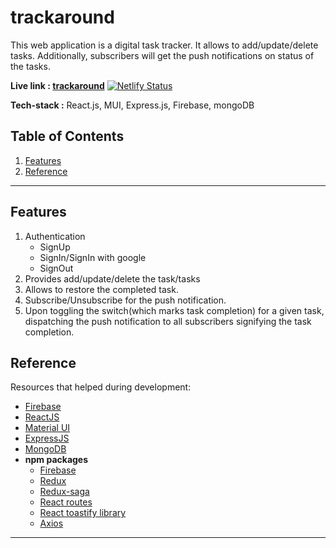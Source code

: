 # trackaround

This web application is a digital task tracker. It allows to add/update/delete tasks. Additionally, subscribers will get the push notifications on status of the tasks.

**Live link : [trackaround](https://trackaround.netlify.app/)**  [![Netlify Status](https://api.netlify.com/api/v1/badges/e31a5798-6d85-4cc7-a626-72f6f81d1636/deploy-status)](https://trackaround.netlify.app/)


**Tech-stack :** React.js, MUI, Express.js, Firebase, mongoDB 

## Table of Contents

1. [Features](#features)
2. [Reference](#reference)

---

## Features

1. Authentication
   - SignUp
   - SignIn/SignIn with google
   - SignOut
2. Provides add/update/delete the task/tasks
3. Allows to restore the completed task.
3. Subscribe/Unsubscribe for the push notification.
4. Upon toggling the switch(which marks task completion) for a given task, dispatching the push notification to all subscribers signifying the task completion.


## Reference

Resources that helped during development:

- [Firebase](https://firebase.google.com/)
- [ReactJS](https://reactjs.org/)
- [Material UI](https://mui.com/)
- [ExpressJS](https://expressjs.com/)
- [MongoDB](https://www.mongodb.com/atlas)
- **npm packages**
  - [Firebase](https://www.npmjs.com/package/firebase)
  - [Redux](https://www.npmjs.com/package/redux)
  - [Redux-saga](https://www.npmjs.com/package/redux-saga)
  - [React routes](https://www.npmjs.com/package/react-router-dom)
  - [React toastify library](https://www.npmjs.com/package/react-toastify)
  - [Axios](https://www.npmjs.com/package/axios)

---
